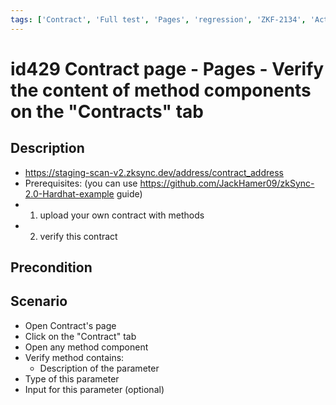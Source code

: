```yaml
---
tags: ['Contract', 'Full test', 'Pages', 'regression', 'ZKF-2134', 'Active']
---
```


# id429 Contract page - Pages - Verify the content of method components on the "Contracts" tab

## Description
  - https://staging-scan-v2.zksync.dev/address/contract_address
  - Prerequisites: (you can use https://github.com/JackHamer09/zkSync-2.0-Hardhat-example guide)
  - 1. upload your own contract with methods
  - 2. verify this contract

## Precondition


## Scenario
- Open Contract's page
- Click on the "Contract" tab
- Open any method component
- Verify method contains:
    - Description of the parameter
- Type of this parameter
- Input for this parameter (optional)
